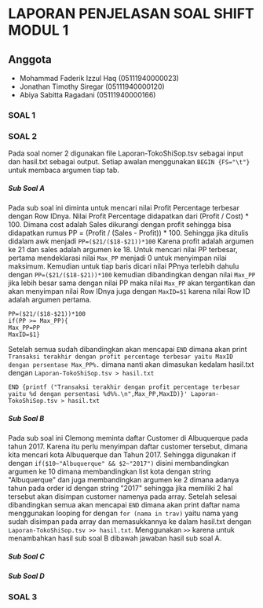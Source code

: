 # LAPORAN PENJELASAN SOAL SHIFT MODUL 1
## Anggota
- Mohammad Faderik Izzul Haq (05111940000023)
- Jonathan Timothy Siregar (05111940000120)
- Abiya Sabitta Ragadani (05111940000166)
### SOAL 1

### SOAL 2
Pada soal nomer 2 digunakan file Laporan-TokoShiSop.tsv sebagai input dan hasil.txt sebagai output. Setiap awalan menggunakan `BEGIN {FS="\t"}` untuk membaca argumen tiap tab.
##### Sub Soal A
Pada sub soal ini diminta untuk mencari nilai Profit Percentage terbesar dengan Row IDnya. Nilai Profit Percentage didapatkan dari (Profit / Cost) * 100. Dimana cost adalah Sales dikurangi dengan profit sehingga bisa didapatkan rumus PP = (Profit / (Sales - Profit)) * 100. Sehingga jika ditulis didalam awk menjadi `PP=($21/($18-$21))*100` Karena profit adalah argumen ke 21 dan sales adalah argumen ke 18.
Untuk mencari nilai PP terbesar, pertama mendeklarasi nilai `Max_PP` menjadi 0 untuk menyimpan nilai maksimum. Kemudian untuk tiap baris dicari nilai PPnya terlebih dahulu dengan `PP=($21/($18-$21))*100` kemudian dibandingkan dengan nilai `Max_PP` jika lebih besar sama dengan nilai PP maka nilai `Max_PP` akan tergantikan dan akan menyimpan nilai Row IDnya juga dengan `MaxID=$1` karena nilai Row ID adalah argumen pertama.
```Shell
PP=($21/($18-$21))*100
if(PP >= Max_PP){
Max_PP=PP
MaxID=$1}
```
Setelah semua sudah dibandingkan akan mencapai `END` dimana akan print `Transaksi terakhir dengan profit percentage terbesar yaitu MaxID dengan persentase Max_PP%.` dimana nanti akan dimasukan kedalam hasil.txt dengan `Laporan-TokoShiSop.tsv > hasil.txt`
```Shell
END {printf ("Transaksi terakhir dengan profit percentage terbesar yaitu %d dengan persentasi %d%%.\n",Max_PP,MaxID)}' Laporan-TokoShiSop.tsv > hasil.txt
```

##### Sub Soal B
Pada sub soal ini Clemong meminta daftar Customer di Albuquerque pada tahun 2017. Karena itu perlu menyimpan daftar customer tersebut, dimana kita mencari kota Albuquerque dan Tahun 2017. Sehingga digunakan if dengan `if($10~"Albuquerque" && $2~"2017")` disini membandingkan argumen ke 10 dimana membandingkan list kota dengan string "Albuquerque" dan juga membandingkan argumen ke 2 dimana adanya tahun pada order id dengan string "2017" sehingga jika memiliki 2 hal tersebut akan disimpan customer namenya pada array.
Setelah selesai dibandingkan semua akan mencapai  `END` dimana akan print daftar nama menggunakan looping for dengan `for (nama in trav)` yaitu nama yang sudah disimpan pada array dan memasukkannya ke dalam hasil.txt dengan `Laporan-TokoShiSop.tsv >> hasil.txt`. Menggunakan `>>` karena untuk menambahkan hasil sub soal B dibawah jawaban hasil sub soal A.

##### Sub Soal C


##### Sub Soal D


### SOAL 3
